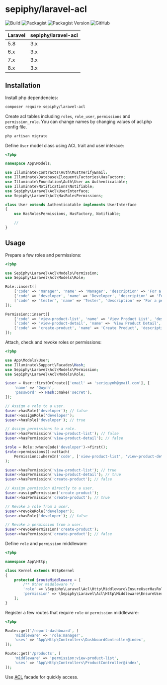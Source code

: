 # sepiphy/laravel-acl

![Build](https://img.shields.io/github/workflow/status/sepiphy/laravel-acl/tests)
![Packagist](https://img.shields.io/packagist/dt/sepiphy/laravel-acl.svg)
![Packagist Version](https://img.shields.io/packagist/v/sepiphy/laravel-acl.svg?label=version)
![GitHub](https://img.shields.io/github/license/sepiphy/laravel-acl.svg)

| Laravel | sepiphy/laravel-acl |
|---------|---------------------|
| 5.8 | 3.x |
| 6.x | 3.x |
| 7.x | 3.x |
| 8.x | 3.x |

## Installation

Install php dependencies:

```bash
composer require sepiphy/laravel-acl
```

Create acl tables including `roles`, `role_user`, `permissions` and `permission_role`. You can change names by changing values of acl.php config file.

```bash
php artisan migrate
```

Define `User` model class using ACL trait and user interace:

```php
<?php

namespace App\Models;

use Illuminate\Contracts\Auth\MustVerifyEmail;
use Illuminate\Database\Eloquent\Factories\HasFactory;
use Illuminate\Foundation\Auth\User as Authenticatable;
use Illuminate\Notifications\Notifiable;
use Sepiphy\Laravel\Acl\UserInterface;
use Sepiphy\Laravel\Acl\HasRolesPermissions;

class User extends Authenticatable implements UserInterface
{
    use HasRolesPermissions, HasFactory, Notifiable;

    //
}

```

## Usage

Prepare a few roles and permissions:

```php
<?php

use Sepiphy\Laravel\Acl\Models\Permission;
use Sepiphy\Laravel\Acl\Models\Role;

Role::insert([
    ['code' => 'manager', 'name' => 'Manager', 'description' => 'For a person who manages teams'],
    ['code' => 'developer', 'name' => 'Developer', 'description' => 'For a person who codes'],
    ['code' => 'tester', 'name' => 'Tester', 'description' => 'For a person who tests'],
]);

Permission::insert([
    ['code' => 'view-product-list', 'name' => 'View Product List', 'description' => ''],
    ['code' => 'view-product-detail', 'name' => 'View Product Detail', 'description' => ''],
    ['code' => 'create-product', 'name' => 'Create Product', 'description' => ''],
]);
```

Attach, check and revoke roles or permissions:

```php
<?php

use App\Models\User;
use Illuminate\Support\Facades\Hash;
use Sepiphy\Laravel\Acl\Models\Permission;
use Sepiphy\Laravel\Acl\Models\Role;

$user = User::firstOrCreate(['email' => 'seriquynh@gmail.com'], [
    'name' => 'Quynh',
    'password' => Hash::make('secret'),
]);

// Assign a role to a user.
$user->hasRole('developer'); // false
$user->assignRole('developer');
$user->hasRole('developer'); // true

// Assign permissions to a role.
$user->hasPermission('view-product-list'); // false
$user->hasPermission('view-product-detail'); // false

$role = Role::whereCode('developer')->first();
$role->permissions()->attach(
    Permission::whereIn('code', ['view-product-list', 'view-product-detail'])->pluck('id')->toArray()
);

$user->hasPermission('view-product-list'); // true
$user->hasPermission('view-product-detail'); // true
$user->hasPermission('create-product'); // false

// Assign permission directly to a user.
$user->assignPermission('create-product');
$user->hasPermission('create-product'); // true

// Revoke a role from a user.
$user->revokeRole('developer');
$user->hasRole('developer'); // false

// Revoke a permission from a user.
$user->revokePermission('create-product');
$user->hasPermission('create-product'); // false
```

Define `role` and `permission` middleware:

```php
<?php

namespace App\Http;

class Kernel extends HttpKernel
{
    protected $routeMiddleware = [
        /** Other middleware */
        'role' => \Sepiphy\Laravel\Acl\Http\Middleware\EnsureUserHasRole::class,
        'permission' => \Sepiphy\Laravel\Acl\Http\Middleware\EnsureUserHasPermission::class,
    ];
}
```

Register a few routes that require `role` or `permission` middleware:

```php
<?php

Route::get('/report-dashboard', [
    'middleware' => 'role:manager',
    'uses' => 'App\Http\Controllers\DashboardController@index',
]);

Route::get('/products', [
    'middleware' => 'permission:view-product-list',
    'uses' => 'App\Http\Controllers\ProductController@index',
]);
```

Use [ACL](./src/Facade.php) facade for quickly access.
